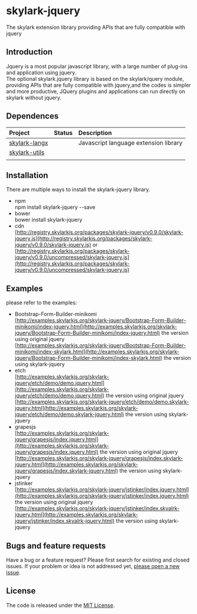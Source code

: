 # skylark-jquery

The  skylark extension library providing APIs that are fully compatible with jquery

## Introduction

Jquery is a most popular javascript library, with a large number of plug-ins and  application using jquery.  
The optional skylark.jquery library is based on the skylark/query module, providing APIs that are fully compatible with jquery,and the codes is simpler and more productive, JQuery plugins and applications can run directly on skylark without jquery.

## Dependences

| Project | Status | Description |
| :--- | :--- | :--- |
| [skylark-langx](https://github.com/skylarkjs/skylark-langx) |  | Javascript language extension library |
| [skylark-utils](https://github.com/skylarkutils/skylark-utils) |  |  |
|  |  |  |

## Installation

There are multiple ways to install the skylark-jquery library.

* npm  
  npm install skylark-jquery --save
* bower  
  bower install skylark-jquery
* cdn  
  [http://registry.skylarkjs.org/packages/skylark-jquery/v0.9.0/skylark-jquery.js](http://registry.skylarkjs.org/packages/skylark-jquery/v0.9.0/skylark-jquery.js)    or  
  [http://registry.skylarkjs.org/packages/skylark-jquery/v0.9.0/uncompressed/skylark-jquery.js](http://registry.skylarkjs.org/packages/skylark-jquery/v0.9.0/uncompressed/skylark-jquery.js) 

## Examples

please refer to the examples:

* Bootstrap-Form-Builder-minikomi  
  [http://examples.skylarkjs.org/skylark-jquery/Bootstrap-Form-Builder-minikomi/index-jquery.html](http://examples.skylarkjs.org/skylark-jquery/Bootstrap-Form-Builder-minikomi/index-jquery.html)   the version using original jquery  
  [http://examples.skylarkjs.org/skylark-jquery/Bootstrap-Form-Builder-minikomi/index-skylark.html](http://examples.skylarkjs.org/skylark-jquery/Bootstrap-Form-Builder-minikomi/index-skylark.html)  the version using skylark-jquery
* etch  
  [http://examples.skylarkjs.org/skylark-jquery/etch/demo/demo.jquery.html](http://examples.skylarkjs.org/skylark-jquery/etch/demo/demo.jquery.html)   the version using original jquery  
  [http://examples.skylarkjs.org/skylark-jquery/etch/demo/demo.skylark-jquery.html](http://examples.skylarkjs.org/skylark-jquery/etch/demo/demo.skylark-jquery.html) the version using skylark-jquery
* grapesjs  
  [http://examples.skylarkjs.org/skylark-jquery/grapesjs/index.jquery.html](http://examples.skylarkjs.org/skylark-jquery/grapesjs/index.jquery.html)   the version using original jquery  
  [http://examples.skylarkjs.org/skylark-jquery/grapesjs/index.skylark-jquery.html](http://examples.skylarkjs.org/skylark-jquery/grapesjs/index.skylark-jquery.html) the version using skylark-jquery
* jstinker  
  [http://examples.skylarkjs.org/skylark-jquery/jstinker/index.jquery.html](http://examples.skylarkjs.org/skylark-jquery/jstinker/index.jquery.html)   the version using original jquery  
  [http://examples.skylarkjs.org/skylark-jquery/jstinker/index.skyalrk-jquery.html](http://examples.skylarkjs.org/skylark-jquery/jstinker/index.skyalrk-jquery.html) the version using skylark-jquery

## Bugs and feature requests

Have a bug or a feature request? Please first search for existing and closed issues. If your problem or idea is not addressed yet, [please open a new issue](https://github.com/skylarkjs/skylark-jquery/issues/new).

## License

The code is released under the [MIT License](https://github.com/skylarkjs/skylark-jquery/blob/master/LICENSE).


